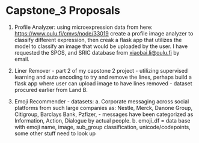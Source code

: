 # Capstone_3 Proposals


1. Profile Analyzer: using microexpression data from here: https://www.oulu.fi/cmvs/node/33019
create a profile image analyzer to classify different expression, then creak a flask app that utilizes the model to classify an image that would be uploaded by the user. I have requested the SPOS, and SRIC database from xiaobai.li@oulu.fi by email. 

2. Liner Remover - part 2 of my capstone 2 project - utilizing supervised learning and auto encoding to try and remove the lines, perhaps build a flask app where user can upload image to have lines removed - dataset procured earlier from Land B.

3. Emoji Recommender - datasets: 
a. Corporate messaging across social platforms from such large companies as: Nestle, Merck, Danone Group, Citigroup, Barclays Bank, Pzfizer, - messages have been categorized as Information, Action, Dialogue by actual people. 
b. emoji_df = data base with emoji name, image, sub_group classification, unicode/codepoints, some other stuff need to look up


